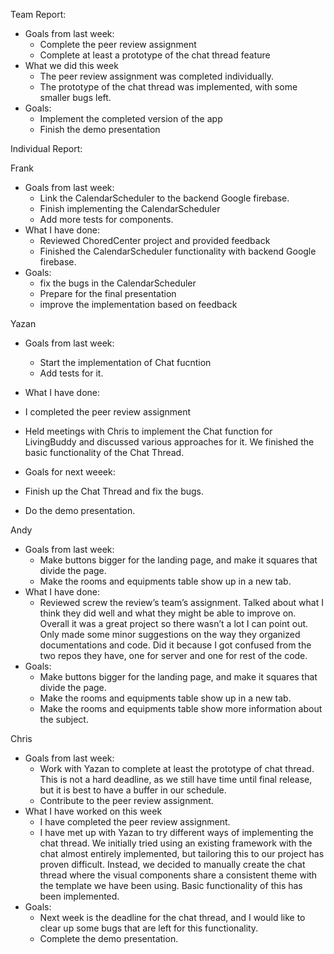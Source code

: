 Team Report: 
 - Goals from last week:
   - Complete the peer review assignment
   - Complete at least a prototype of the chat thread feature
 - What we did this week
   - The peer review assignment was completed individually.
   - The prototype of the chat thread was implemented, with some smaller bugs left.
 - Goals:
   - Implement the completed version of the app
   - Finish the demo presentation


Individual Report:

Frank
- Goals from last week:
  - Link the CalendarScheduler to the backend Google firebase.
  - Finish implementing the CalendarScheduler
  - Add more tests for components.
- What I have done:
   - Reviewed ChoredCenter project and provided feedback
   - Finished the CalendarScheduler functionality with backend Google firebase.
- Goals:
    - fix the bugs in the CalendarScheduler
    - Prepare for the final presentation
    - improve the implementation based on feedback


Yazan
- Goals from last week:
   - Start the implementation of Chat fucntion
   - Add tests for it.
 
- What I have done:
 - I completed the peer review assignment
 - Held meetings with Chris to implement the Chat function for LivingBuddy and discussed various approaches for it. We finished the basic functionality of the Chat Thread.
 
- Goals for next weeek:
 - Finish up the Chat Thread and fix the bugs.
 - Do the demo presentation.

Andy
- Goals from last week: 
  - Make buttons bigger for the landing page, and make it squares that divide the page.
  - Make the rooms and equipments table show up in a new tab.
- What I have done:
  - Reviewed screw the review’s team’s assignment. Talked about what I think they did well and what they might be able to improve on. Overall it was a great project so there wasn’t a lot I can point out. Only made some minor suggestions on the way they organized documentations and code. Did it because I got confused from the two repos they have, one for server and one for rest of the code.
- Goals:
  - Make buttons bigger for the landing page, and make it squares that divide the page.
  - Make the rooms and equipments table show up in a new tab.
  - Make the rooms and equipments table show more information about the subject.


Chris
 - Goals from last week:
   - Work with Yazan to complete at least the prototype of chat thread. This is not a hard deadline, as we still have time until final release, but it is best to have a buffer in our schedule.
   - Contribute to the peer review assignment.
 - What I have worked on this week
   - I have completed the peer review assignment. 
   - I have met up with Yazan to try different ways of implementing the chat thread. We initially tried using an existing framework with the chat almost entirely implemented, but tailoring this to our project has proven difficult. Instead, we decided to manually create the chat thread where the visual components share a consistent theme with the template we have been using. Basic functionality of this has been implemented.
 - Goals:
   - Next week is the deadline for the chat thread, and I would like to clear up some bugs that are left for this functionality.
   - Complete the demo presentation.
